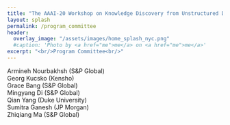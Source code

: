 ```yaml
---
title: "The AAAI-20 Workshop on Knowledge Discovery from Unstructured Data in Financial Services"
layout: splash
permalink: /program_committee
header:
  overlay_image: "/assets/images/home_splash_nyc.png"
  #caption: 'Photo by <a href="me">me</a> on <a href="me">me</a>'
excerpt: "<br/>Program Committee<br/>"
---
```


Armineh Nourbakhsh (S&P Global)<br>
Georg Kucsko (Kensho)<br>
Grace Bang (S&P Global)<br>
Mingyang Di (S&P Global)<br>
Qian Yang (Duke University)<br>
Sumitra Ganesh (JP Morgan)<br>
Zhiqiang Ma (S&P Global)<br>


